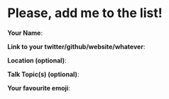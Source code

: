 # Please, add me to the list!

**Your Name**:

**Link to your twitter/github/website/whatever**:

**Location (optional)**:

**Talk Topic(s) (optional)**:

**Your favourite emoji**:
